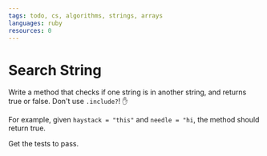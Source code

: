 ```yaml
---
tags: todo, cs, algorithms, strings, arrays
languages: ruby
resources: 0
---
```

# Search String

Write a method that checks if one string is in another string, and returns true or false. Don't use `.include?`! :hand:

For example, given `haystack = "this"` and `needle = "hi`, the method should return true.

Get the tests to pass.